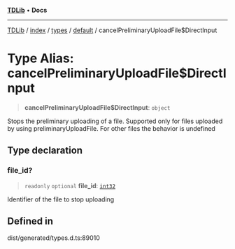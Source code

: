 [**TDLib**](../../../../../../README.md) • **Docs**

***

[TDLib](../../../../../../modules.md) / [index](../../../../../README.md) / [types](../../../README.md) / [default](../README.md) / cancelPreliminaryUploadFile$DirectInput

# Type Alias: cancelPreliminaryUploadFile$DirectInput

> **cancelPreliminaryUploadFile$DirectInput**: `object`

Stops the preliminary uploading of a file. Supported only for files uploaded by using preliminaryUploadFile. For other files the behavior is undefined

## Type declaration

### file\_id?

> `readonly` `optional` **file\_id**: [`int32`](int32-1.md)

Identifier of the file to stop uploading

## Defined in

dist/generated/types.d.ts:89010
